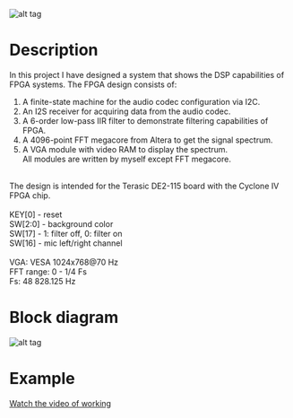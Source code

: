 ![alt tag](https://www.dropbox.com/s/kuagdh0ddndpmlt/photo-example.jpg?raw=1)

# Description

In this project I have designed a system that shows the DSP capabilities of FPGA systems. The FPGA design consists of:<br />
1) A finite-state machine for the audio codec configuration via I2C.<br />
2) An I2S receiver for acquiring data from the audio codec.<br />
3) A 6-order low-pass IIR filter to demonstrate filtering capabilities of FPGA.<br />
4) A 4096-point FFT megacore from Altera to get the signal spectrum.<br />
5) A VGA module with video RAM to display the spectrum.<br />
All modules are written by myself except FFT megacore.<br />
<br />
The design is intended for the Terasic DE2-115 board with the Cyclone IV FPGA chip.<br />
<br />
KEY[0] - reset<br />
SW[2:0] - background color<br />
SW[17] - 1: filter off, 0: filter on<br />
SW[16] - mic left/right channel<br />
<br />
VGA: VESA 1024x768@70 Hz<br />
FFT range: 0 - 1/4 Fs<br />
Fs: 48 828.125 Hz

# Block diagram

![alt tag](https://www.dropbox.com/s/bg2g003zykzvpz0/BlockDiagram.png?raw=1)

# Example

[Watch the video of working](https://www.dropbox.com/s/856fmr8i4wgyl42/video-example.webm?raw=1)

